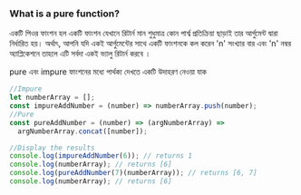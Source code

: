 ### What is a pure function?

একটি পিওর ফাংশন হল একটি ফাংশন যেখানে রিটার্ন মান শুধুমাত্র কোন পার্শ্ব প্রতিক্রিয়া ছাড়াই তার আর্গুমেন্ট দ্বারা নির্ধারিত হয়। অর্থাৎ, আপনি যদি একই আর্গুমেন্টের সাথে একটি ফাংশনকে কল করেন 'n' সংখ্যার বার এবং 'n' নম্বর অ্যাপ্লিকেশনে তাহলে এটি সর্বদা একই ভ্যালু রিটার্ন করবে ।

pure এবং impure ফাংশনের মধ্যে পার্থক্য দেখতে একটি উদাহরণ নেওয়া যাক

```js
//Impure
let numberArray = [];
const impureAddNumber = (number) => numberArray.push(number);
//Pure
const pureAddNumber = (number) => (argNumberArray) =>
  argNumberArray.concat([number]);

//Display the results
console.log(impureAddNumber(6)); // returns 1
console.log(numberArray); // returns [6]
console.log(pureAddNumber(7)(numberArray)); // returns [6, 7]
console.log(numberArray); // returns [6]
```

